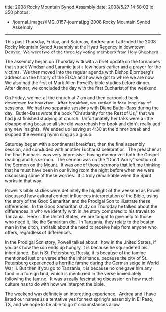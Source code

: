 title: 2008 Rocky Mountain Synod Assembly
date: 2008/5/27 14:58:02
id: 350
photos:
- /journal_images/IMG_0157-journal.jpg|2008 Rocky Mountain Synod Assembly
---
This past Thursday, Friday, and Saturday, Andrea and I attended the 2008 Rocky Mountain Synod Assembly at the Hyatt Regency in downtown Denver.  We were two of the three lay voting members from Holy Shepherd. 

The assembly began on Thursday with with a brief update on the tornadoes that struck Windsor and Laramie just a few hours earlier and a prayer for the victims.  We then moved into the regular agenda with Bishop Bjornberg's address on the history of the ELCA and how we got to where we are now.  We also had the first of Mark Allen Powell's bible studies before dinner.  After dinner, we concluded the day with the first Eucharist of the weekend.

On Friday, we met at the church at 7 am and then carpooled back downtown for breakfast.  After breakfast, we settled in for a long day of sessions.  We had two separate sessions with Diana Butler-Bass during the day.  Butler-Bass wrote the book "Christianity for the Rest of Us," that we had just finished studying at church.  Unfortunately her talks were a little disappointing because all she did was rehash her book and didn't really add any new insights.  We ended up leaving at 4:30 at the dinner break and skipped the evening hymn sing as a group.

Saturday began with a continental breakfast, then the final assembly session, and concluded with another Eucharist celebration.  The preacher at the final Eucharist was very impressive, having memorized both the Gospel reading and his sermon.  The sermon was on the "Don't Worry" section of the Sermon on the Mount.  It was one of those sermons that left me thinking that he must have been in our living room the night before when we were discussing some of these worries.  It is truly remarkable when the Spirit works in that way.

Powell's bible studies were definitely the highlight of the weekend as Powell discussed how cultural context influences interpretation of the Bible, using the story of the Good Samaritan and the Prodigal Son to illustrate these differences.  In the Good Samaritan study on Thursday he talked about the differences in who we identify with in the story compared to his travels to Tanzania.  Here in the United States, we are taught to give help to those who need it, like the Samaritan did.  In Tanzania, they relate to the beaten man in the ditch, and talk about the need to receive help from anyone who offers, regardless of differences.

In the Prodigal Son story, Powell talked about   how in the United States, if you ask how the son ends up hungry, it is because he squandered his inheritance.  But in St. Petersburg, Russia, it is because of the famine mentioned just one verse after the inheritance, because the city of St. Petersburg experienced a horrific famine during the German seige in World War II. But then if you go to Tanzania, it is because no one gave him any food in a foreign land, which is mentioned in the verse immediately following the famine.  It was a really fascinating discussion on how much culture has to do with how we interpret the bible.

The weekend was definitely an interesting experience.  Andrea and I have listed our names as a tentative yes for next spring's assembly in El Paso, TX, and we hope to be able to go if circumstances allow.
